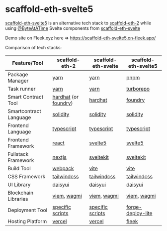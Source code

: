# scaffold-eth-svelte5

[scaffold-eth-svelte5](https://github.com/zapaz/scaffold-eth-svelte5) is an alternative tech stack to [scaffold-eth-2](https://github.com/scaffold-eth/scaffold-eth-2) while using  [@ByteAtATime](https://github.com/ByteAtATime) Svelte components from [scaffold-eth-svelte](https://github.com/ByteAtATime/scaffold-eth-svelte)

Demo site on Fleek.xyz here => https://scaffold-eth-svelte5.on-fleek.app/

Comparison of tech stacks:

| Feature/Tool           | scaffold-eth-2                          | scaffold-eth-svelte                          | scaffold-eth-svelte5                |
|------------------------|-------------------------------------------|-----------------------------------------|-----------------------------------------|
| Package Manager        | [yarn](https://yarnpkg.com/)            | [yarn](https://yarnpkg.com/)                 | [pnpm](https://pnpm.io/)                  |
| Task runner            | [yarn](https://yarnpkg.com/)            | [yarn](https://yarnpkg.com/)      | [turborepo](https://turborepo.org/)       |
| Smart Contract Tool    | [hardhat](https://hardhat.org/) (or [foundry](https://getfoundry.sh/)) | [hardhat](https://hardhat.org/)        | [foundry](https://getfoundry.sh/)         |
| Smartcontract Language | [solidity](https://soliditylang.org/)   | [solidity](https://soliditylang.org/)     | [solidity](https://soliditylang.org/)     |
| Frontend Language      | [typescript](https://www.typescriptlang.org/) | [typescript](https://www.typescriptlang.org/) | [typescript](https://www.typescriptlang.org/) |
| Frontend Framework     | [react](https://reactjs.org/)           | [svelte5](https://svelte.dev/)            | [svelte5](https://svelte.dev/)            |
| Fullstack Framework    | [nextjs](https://nextjs.org/)           | [sveltekit](https://kit.svelte.dev/)      | [sveltekit](https://kit.svelte.dev/)      |
| Build Tool             | [webpack](https://webpack.js.org/)      | [vite](https://vitejs.dev/)               | [vite](https://vitejs.dev/)               |
| CSS Framework          | [tailwindcss](https://tailwindcss.com/) | [tailwindcss](https://tailwindcss.com/)   | [tailwindcss](https://tailwindcss.com/)   |
| UI Library             | [daisyui](https://daisyui.com/)         | [daisyui](https://daisyui.com/)           | [daisyui](https://daisyui.com/)           |
| Blockchain Libraries   | [viem](https://viem.sh/), [wagmi](https://wagmi.sh/) | [viem](https://viem.sh/), [wagmi](https://wagmi.sh/) | [viem](https://viem.sh/), [wagmi](https://wagmi.sh/) |
| Deployment Tool        | [specific scripts](https://github.com/scaffold-eth/scaffold-eth-2/tree/main/packages/hardhat/deploy) | [specific scripts](https://github.com/scaffold-eth/scaffold-eth-2/tree/main/packages/hardhat/deploy) | [forge-deploy-lite](https://github.com/zapaz/forge-deploy-lite) |
| Hosting Platform    | [vercel](https://vercel.com/)           | [vercel](https://vercel.com/)              | [fleek](https://fleek.xyz/)               |